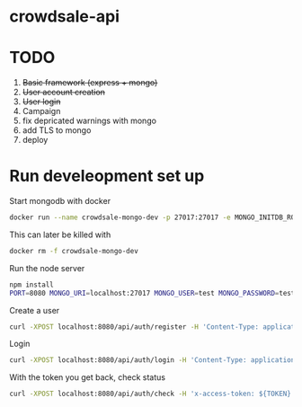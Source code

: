 # crowdsale-api

# TODO

1. ~~Basic framework (express + mongo)~~
2. ~~User account creation~~
3. ~~User login~~
4. Campaign
5. fix depricated warnings with mongo
6. add TLS to mongo
7. deploy

# Run develeopment set up

Start mongodb with docker

```bash
docker run --name crowdsale-mongo-dev -p 27017:27017 -e MONGO_INITDB_ROOT_USERNAME=test -e MONGO_INITDB_ROOT_PASSWORD=test -d mongo:4.0.1
```

This can later be killed with
```bash
docker rm -f crowdsale-mongo-dev
```

Run the node server
```bash
npm install
PORT=8080 MONGO_URI=localhost:27017 MONGO_USER=test MONGO_PASSWORD=test npm run
```

Create a user
```bash
curl -XPOST localhost:8080/api/auth/register -H 'Content-Type: application/json' --data '{"username":"someuser", "password" : "somepassword"}'
```

Login
```bash
curl -XPOST localhost:8080/api/auth/login -H 'Content-Type: application/json' --data '{"username":"someuser", "password" : "somepassword"}'
```

With the token you get back, check status
```bash
curl -XPOST localhost:8080/api/auth/check -H 'x-access-token: ${TOKEN}'
```
